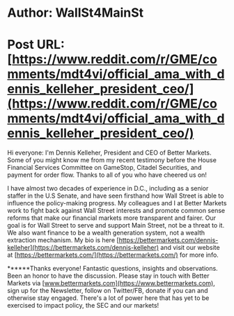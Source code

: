 # Author: WallSt4MainSt
# Post URL: [https://www.reddit.com/r/GME/comments/mdt4vi/official_ama_with_dennis_kelleher_president_ceo/](https://www.reddit.com/r/GME/comments/mdt4vi/official_ama_with_dennis_kelleher_president_ceo/)


Hi everyone: I'm Dennis Kelleher, President and CEO of Better Markets. Some of you might know me from my recent testimony before the House Financial Services Committee on GameStop, Citadel Securities, and payment for order flow. Thanks to all of you who have cheered us on!

I have almost two decades of experience in D.C., including as a senior staffer in the U.S Senate, and have seen firsthand how Wall Street is able to influence the policy-making progress. My colleagues and I at Better Markets work to fight back against Wall Street interests and promote common sense reforms that make our financial markets more transparent and fairer. Our goal is for Wall Street to serve and support Main Street, not be a threat to it. We also want finance to be a wealth generation system, not a wealth extraction mechanism. My bio is here [https://bettermarkets.com/dennis-kelleher](https://bettermarkets.com/dennis-kelleher) and visit our website at [https://bettermarkets.com/](https://bettermarkets.com/)  for more info.  

\*\*\*\*\*\*Thanks everyone! Fantastic questions, insights and observations. Been an honor to have the discussion.  Please stay in touch with Better Markets via [www.bettermarkets.com](https://www.bettermarkets.com), sign up for the Newsletter, follow on Twitter/FB, donate if you can and otherwise stay engaged.  There's a lot of power here that has yet to be exercised to impact policy, the SEC and our markets! 